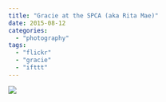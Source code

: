 ```yaml
---
title: "Gracie at the SPCA (aka Rita Mae)"
date: 2015-08-12
categories: 
  - "photography"
tags: 
  - "flickr"
  - "gracie"
  - "ifttt"
---
```


![](https://farm1.staticflickr.com/347/20214868636_69d7df6b0b_b.jpg)
